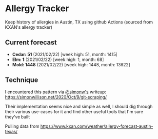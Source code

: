 # Allergy Tracker

Keep history of allergies in Austin, TX using github Actions (sourced from KXAN's allergy tracker)

## Current forecast
<!-- INJECT FORECAST -->
- **Cedar: 51** (2021/02/22)  [week high: 51, month: 1415]
- **Elm: 1** (2021/02/22)  [week high: 1, month: 68]
- **Mold: 1448** (2021/02/22)  [week high: 1448, month: 13622]
<!-- END INJECT FORECAST -->

## Technique

I encountered this pattern via [@simonw's](https://github.com/simonw) writeup: https://simonwillison.net/2020/Oct/9/git-scraping/

Their implementation seems nice and simple as well, I should dig through their various use-cases for it and find other useful tools that I'm sure they've built

Pulling data from https://www.kxan.com/weather/allergy-forecast-austin-texas/
